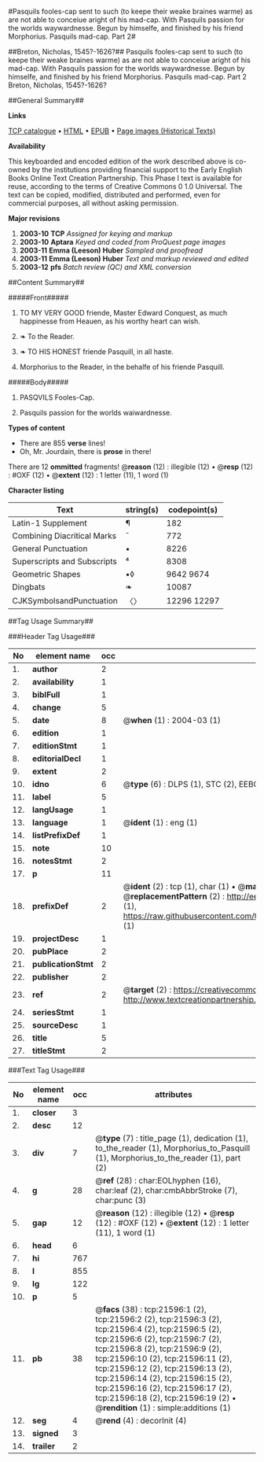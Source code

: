#Pasquils fooles-cap sent to such (to keepe their weake braines warme) as are not able to conceiue aright of his mad-cap. With Pasquils passion for the worlds waywardnesse. Begun by himselfe, and finished by his friend Morphorius. Pasquils mad-cap. Part 2#

##Breton, Nicholas, 1545?-1626?##
Pasquils fooles-cap sent to such (to keepe their weake braines warme) as are not able to conceiue aright of his mad-cap. With Pasquils passion for the worlds waywardnesse. Begun by himselfe, and finished by his friend Morphorius.
Pasquils mad-cap. Part 2
Breton, Nicholas, 1545?-1626?

##General Summary##

**Links**

[TCP catalogue](http://www.ota.ox.ac.uk/tcp/)  • 
[HTML](http://tei.it.ox.ac.uk/tcp/Texts-HTML/free/A16/A16770.html)  • 
[EPUB](http://tei.it.ox.ac.uk/tcp/Texts-EPUB/free/A16/A16770.epub) • 
[Page images (Historical Texts)](https://data.historicaltexts.jisc.ac.uk/view?pubId=eebo-99899046e&pageId=eebo-99899046e-21596-1)

**Availability**

This keyboarded and encoded edition of the
	       work described above is co-owned by the institutions
	       providing financial support to the Early English Books
	       Online Text Creation Partnership. This Phase I text is
	       available for reuse, according to the terms of Creative
	       Commons 0 1.0 Universal. The text can be copied,
	       modified, distributed and performed, even for
	       commercial purposes, all without asking permission.

**Major revisions**

1. __2003-10__ __TCP__ *Assigned for keying and markup*
1. __2003-10__ __Aptara__ *Keyed and coded from ProQuest page images*
1. __2003-11__ __Emma (Leeson) Huber__ *Sampled and proofread*
1. __2003-11__ __Emma (Leeson) Huber__ *Text and markup reviewed and edited*
1. __2003-12__ __pfs__ *Batch review (QC) and XML conversion*

##Content Summary##

#####Front#####

1. TO MY VERY GOOD
friende, Master Edward Conquest,
as much happinesse from Heauen,
as his worthy heart can wish.

1. ❧ To the Reader.

1. ❧ TO HIS HONEST
friende Pasquill, in all haste.

1. Morphorius to the Reader, in the
behalfe of his friende Pasquill.

#####Body#####

1. PASQVILS
Fooles-Cap.

1. Pasquils passion
for the worlds waiwardnesse.

**Types of content**

  * There are 855 **verse** lines!
  * Oh, Mr. Jourdain, there is **prose** in there!

There are 12 **ommitted** fragments! 
 @__reason__ (12) : illegible (12)  •  @__resp__ (12) : #OXF (12)  •  @__extent__ (12) : 1 letter (11), 1 word (1)

**Character listing**


|Text|string(s)|codepoint(s)|
|---|---|---|
|Latin-1 Supplement|¶|182|
|Combining             Diacritical Marks|̄|772|
|General Punctuation|•|8226|
|Superscripts             and Subscripts|⁴|8308|
|Geometric Shapes|▪◊|9642 9674|
|Dingbats|❧|10087|
|CJKSymbolsandPunctuation|〈〉|12296 12297|

##Tag Usage Summary##

###Header Tag Usage###

|No|element name|occ|attributes|
|---|---|---|---|
|1.|__author__|2||
|2.|__availability__|1||
|3.|__biblFull__|1||
|4.|__change__|5||
|5.|__date__|8| @__when__ (1) : 2004-03 (1)|
|6.|__edition__|1||
|7.|__editionStmt__|1||
|8.|__editorialDecl__|1||
|9.|__extent__|2||
|10.|__idno__|6| @__type__ (6) : DLPS (1), STC (2), EEBO-CITATION (1), PROQUEST (1), VID (1)|
|11.|__label__|5||
|12.|__langUsage__|1||
|13.|__language__|1| @__ident__ (1) : eng (1)|
|14.|__listPrefixDef__|1||
|15.|__note__|10||
|16.|__notesStmt__|2||
|17.|__p__|11||
|18.|__prefixDef__|2| @__ident__ (2) : tcp (1), char (1)  •  @__matchPattern__ (2) : ([0-9\-]+):([0-9IVX]+) (1), (.+) (1)  •  @__replacementPattern__ (2) : http://eebo.chadwyck.com/downloadtiff?vid=$1&page=$2 (1), https://raw.githubusercontent.com/textcreationpartnership/Texts/master/tcpchars.xml#$1 (1)|
|19.|__projectDesc__|1||
|20.|__pubPlace__|2||
|21.|__publicationStmt__|2||
|22.|__publisher__|2||
|23.|__ref__|2| @__target__ (2) : https://creativecommons.org/publicdomain/zero/1.0/ (1), http://www.textcreationpartnership.org/docs/. (1)|
|24.|__seriesStmt__|1||
|25.|__sourceDesc__|1||
|26.|__title__|5||
|27.|__titleStmt__|2||


###Text Tag Usage###

|No|element name|occ|attributes|
|---|---|---|---|
|1.|__closer__|3||
|2.|__desc__|12||
|3.|__div__|7| @__type__ (7) : title_page (1), dedication (1), to_the_reader (1), Morphorius_to_Pasquill (1), Morphorius_to_the_reader (1), part (2)|
|4.|__g__|28| @__ref__ (28) : char:EOLhyphen (16), char:leaf (2), char:cmbAbbrStroke (7), char:punc (3)|
|5.|__gap__|12| @__reason__ (12) : illegible (12)  •  @__resp__ (12) : #OXF (12)  •  @__extent__ (12) : 1 letter (11), 1 word (1)|
|6.|__head__|6||
|7.|__hi__|767||
|8.|__l__|855||
|9.|__lg__|122||
|10.|__p__|5||
|11.|__pb__|38| @__facs__ (38) : tcp:21596:1 (2), tcp:21596:2 (2), tcp:21596:3 (2), tcp:21596:4 (2), tcp:21596:5 (2), tcp:21596:6 (2), tcp:21596:7 (2), tcp:21596:8 (2), tcp:21596:9 (2), tcp:21596:10 (2), tcp:21596:11 (2), tcp:21596:12 (2), tcp:21596:13 (2), tcp:21596:14 (2), tcp:21596:15 (2), tcp:21596:16 (2), tcp:21596:17 (2), tcp:21596:18 (2), tcp:21596:19 (2)  •  @__rendition__ (1) : simple:additions (1)|
|12.|__seg__|4| @__rend__ (4) : decorInit (4)|
|13.|__signed__|3||
|14.|__trailer__|2||
